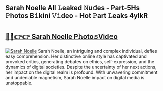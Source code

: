 ## Sarah Noelle All 𝙻eaked 𝙽u𝚍es - Part-5Hs 𝙿hotos B𝚒kini 𝚅𝚒deo - Hot 𝙿art 𝙻eaks 4yIkR

# <h2><a href="http://ld1a0d8.urlbe.top/?page=Sarah+Noelle">🔗🔗👉👉 Sarah Noelle P𝚑oto𝚜Vid𝚎o</a></h2>

[![Sarah Noelle](https://i.imgur.com/eBuTRDB.gif)](http://ld1a0d8.urlbe.top/?page=Sarah+Noelle)
Sarah Noelle, an intriguing and complex individual, defies easy comprehension. Her distinctive online style has captivated and provoked critics, generating debates on ethics, self-expression, and the dynamics of digital societies. Despite the uncertainty of her next actions, her impact on the digital realm is profound. With unwavering commitment and undeniable magnetism, Sarah Noelle impact on digital media is unstoppable.
